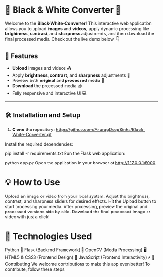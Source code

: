 # 🌟 Black & White Converter 🌟

Welcome to the **Black-White-Converter**! This interactive web application allows you to upload **images** and **videos**, apply dynamic processing like **brightness**, **contrast**, and **sharpness** adjustments, and then download the final processed media. Check out the live demo below! 👇

## 🚀 **Features**

- **Upload** images and videos 📤
- Apply **brightness**, **contrast**, and **sharpness** adjustments 🎨
- Preview both **original** and **processed** media 👀
- **Download** the processed media 📥
- Fully responsive and interactive UI 💻

---

## 🛠 **Installation and Setup**

1. **Clone** the repository:
https://github.com/AnuragDeepSinha/Black-White-Converter.git

Install the required dependencies:

pip install -r requirements.txt
Run the Flask web application:

python app.py
Open the application in your browser at http://127.0.0.1:5000

# 💡 How to Use
Upload an image or video from your local system.
Adjust the brightness, contrast, and sharpness sliders for desired effects.
Hit the Upload button to start processing your media.
After processing, preview the original and processed versions side by side.
Download the final processed image or video with just a click!

# 🔧 Technologies Used
Python 🐍
Flask (Backend Framework) 🚀
OpenCV (Media Processing) 🖥️
HTML5 & CSS3 (Frontend Design) 🎨
JavaScript (Frontend Interactivity) ⚡
🌱 Contributing
We welcome contributions to make this app even better! To contribute, follow these steps:
















